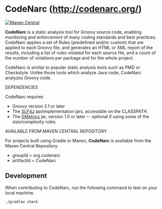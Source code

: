 # CodeNarc  (http://codenarc.org/)

[![Maven Central](https://img.shields.io/maven-central/v/org.codenarc/CodeNarc.svg)]()

**CodeNarc** is a static analysis tool for Groovy source code, enabling monitoring and enforcement of many coding standards and best practices. CodeNarc applies a set of Rules (predefined and/or custom) that are applied to each Groovy file, and generates an HTML or XML report of the results, including a list of rules violated for each source file, and a count of the number of violations per package and for the whole project.

CodeNarc is similar to popular static analysis tools such as PMD or Checkstyle. Unlike those tools which analyze Java code, CodeNarc analyzes Groovy code.

DEPENDENCIES

CodeNarc requires
 - Groovy version 2.1 or later
 - The [SLF4J](https://www.slf4j.org/) api/implementation jars, accessible on the CLASSPATH.
 - The [GMetrics](http://gmetrics.org) jar, version 1.0 or later -- optional if using some of the size/complexity rules.

AVAILABLE FROM MAVEN CENTRAL REPOSITORY

For projects built using Gradle or Maven, **CodeNarc** is available from the Maven Central Repository.
  - groupId = org.codenarc
  - artifactId = CodeNarc

## Development

When contributing to CodeNarc, run the following command to test on your local machine.

```bash
./gradlew check
```

